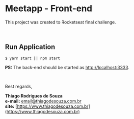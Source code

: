 # Meetapp - Front-end

This project was created to Rocketseat final challenge.

<br />

## Run Application

```shell
$ yarn start || npm start
```

<b>PS:</b> The back-end should be started as [http://localhost:3333](http://localhost:3333).

<br/>

Best regards,

**Thiago Rodrigues de Souza** \
**e-mail:** email@thiagodesouza.com.br \
**site:** [https://www.thiagodesouza.com.br](https://www.thiagodesouza.com.br)
